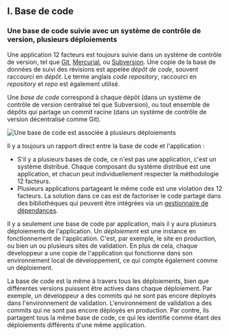 ## I. Base de code
### Une base de code suivie avec un système de contrôle de version, plusieurs déploiements

Une application 12 facteurs est toujours suivie dans un système de contrôle de version, tel que [Git](http://git-scm.com/), [Mercurial](http://mercurial.selenic.com/), ou [Subversion](http://subversion.apache.org/). Une copie de la base de données de suivi des révisions est appelée *dépôt de code*, souvent raccourci en *dépôt*. Le terme anglais *code repository*, raccourci en *repository* et *repo* est également utilisé.

Une *base de code* correspond à chaque dépôt (dans un système de contrôle de version centralisé tel que Subversion), ou tout ensemble de dépôts qui partage un commit racine (dans un système de contrôle de version décentralisé comme Git).

![Une base de code est associée à plusieurs déploiements](/images/codebase-deploys.png)

Il y a toujours un rapport direct entre la base de code et l'application :

* S'il y a plusieurs bases de code, ce n'est pas une application, c'est un système distribué. Chaque composant du système distribué est une application, et chacun peut individuellement respecter la méthodologie 12 facteurs.
* Plusieurs applications partageant le même code est une violation des 12 facteurs. La solution dans ce cas est de factoriser le code partagé dans des bibliothèques qui peuvent être intégrées via un [gestionnaire de dépendances](./dependencies).

Il y a seulement une base de code par application, mais il y aura plusieurs déploiements de l'application. Un *déploiement* est une instance en fonctionnement de l'application. C'est, par exemple, le site en production, ou bien un ou plusieurs sites de validation. En plus de cela, chaque développeur a une copie de l'application qui fonctionne dans son environnement local de développement, ce qui compte également comme un déploiement.

La base de code est la même à travers tous les déploiements, bien que différentes versions puissent être actives dans chaque déploiement. Par exemple, un développeur a des commits qui ne sont pas encore déployés dans l'environnement de validation. L'environnement de validation a des commits qui ne sont pas encore déployés en production. Par contre, ils partagent tous la même base de code, ce qui les identifie comme étant des déploiements différents d'une même application.


